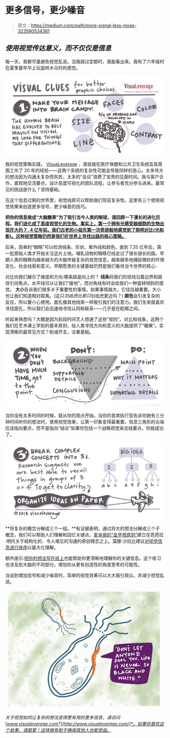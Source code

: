 # 更多信号，更少噪音

> 原文：<https://medium.com/swlh/more-signal-less-noise-323580534361>

## *使用视觉传达意义，而不仅仅是信息*

每一天，我都尽量避免视觉乱说。当我超过定额时，我能看出来。我有了六年级时在夏季嘉年华上玩旋转木马时的感觉。

![](img/0bf5ef9e930ed3c0f61eadbb9f854701.png)

我的视觉策略实践， [VisuaLeverage](http://www.visualeverage.com/) ，源自我在医疗保健和公共卫生系统及其周围工作了 20 年的经验——这两个系统的复杂性可能会导致同样的恶心。太多伟大的想法因为沟通太复杂而失败，太多的“会议”浪费了宝贵的见面时间。我与客户合作，直观地交流要点，设计高度可视化的团队流程，让参与者充分参与进来。最常见的挑战是什么？坚持基础。

在这个信息过剩的世界里，视觉线索可以帮助我们驾驭复杂性。这里有三个使用视觉效果来创造更多信号，更少噪音的技巧。

**把你的信息做成“大脑糖果”为了吸引当今人类的眼球，请回顾一下漫长的进化历程。我们[进化成了高度视觉化的生物。事实上，第一个拥有光感受器细胞的生物出现在大约 7 . 4 亿年前。我们古老的小祖先第一次奇迹般地感觉到了照明对比(光和影)。这种视觉策略仍然是我们在世界上寻找出路的核心策略。](https://blogs.scientificamerican.com/thoughtomics/animal-vision-evolved-700-million-years-ago/?redirect=1)**

后来，简单的“眼睛”可以检测线条、形状、紫外线和颜色。直到 7.35 亿年后，第一批原始人类才开始关注这片土地。哺乳动物的眼睛已经走过了很长很长的路。早期人类的眼睛向越来越大的大脑传输复杂的视觉信息，越来越多地捕捉微妙的环境变化、社会线索和意义。早期愿景的关键基础仍然是我们看待当今世界的核心:

对比向我们展示了维度和方向:哪条路是向上的？
**线条**将我们的视线沿着边界和路径引向焦点。水平线可以让我们“接地”，而对角线有时会给我们一种旋转倾斜的感觉。
**大小**告诉我们很多关于重要性的事情。如果事情越大，它往往越重要。大小也让我们知道相对距离。(这只*剑齿虎比那只*剑齿虎更近吗？)
**颜色**会引发复杂的反应，所以要小心使用。面孔像其他线索一样吸引我们的注意力。我们生来就喜欢寻找面孔，所以我们会迅速地寻找认同和联系——几乎是在眨眼之间。

听起来熟悉吗？大概是因为前段时间艺人想通了这些“规则”。对比和线条，这两个我们在艺术课上学到的基本原则，给人类寻找方向和意义的大脑提供了“糖果”。实现清晰的最常见方式？削减开支，注重基础。

![](img/c957f62434b34627309c52570237f3c4.png)

当你没有太多时间的时候，就从你的观点开始。当你的首席执行官告诉你她有三分钟时间听你的想法时，使用视觉效果，让第一印象变得最重要。信息三角形的尖端应该指向要点，而不是指向“结论”如果你包括一个战略视觉来总结要点，你就成功了。

![](img/334f9ecda153f8fa718de08369d1fcfb.png)

**将复杂的概念分解成三个一组。**有证据表明，通过将大的想法分解成三个子概念，我们可以帮助人们理解和回忆关键点。[麦肯锡的“金字塔原则”](/lessons-from-mckinsey/the-pyramid-principle-f0885dd3c5c7)建立在芭芭拉·明托关于结构化的、令人难忘的沟通的原创理念之上。莫娜·沙拉比建议[对视觉信息进行排序](https://www.youtube.com/watch?v=b5C5dV9XVKo)以最大化理解。

额外提示:[把你的想法写在纸上](https://news.nationalgeographic.com/2015/07/2015704-datapoints-sketching-data/)也能帮助你更清晰地理解你的关键信息。这个练习也涉及到大脑的不同部分，增加你从更有创造性的角度思考的可能性。

当谈到增加信号和减少噪音时，简单的视觉效果可以大大吸引观众。并减少视觉乱说。

![](img/261c3a229b75262bfef2516cb639ff31.png)

*关于视觉如何让复杂的想法变得更有用的更多信息，请访问*[*www.visualeverage.com*](http://www.visualeverage.com/)*。如果你喜欢这个故事，请鼓掌！这样做有助于确保其他人也能受益。*